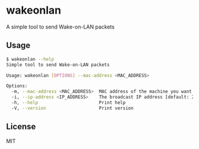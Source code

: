 # wakeonlan

A simple tool to send Wake-on-LAN packets

## Usage

``` bash
$ wakeonlan --help
Simple tool to send Wake-on-LAN packets

Usage: wakeonlan [OPTIONS] --mac-address <MAC_ADDRESS>

Options:
  -m, --mac-address <MAC_ADDRESS>  MAC address of the machine you want to send WoL packets to
  -i, --ip-address <IP_ADDRESS>    The broadcast IP address [default: 255.255.255.255]
  -h, --help                       Print help
  -V, --version                    Print version
```

## License

MIT
